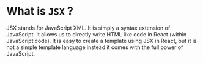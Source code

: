 # What is `JSX` ?

JSX stands for JavaScript XML. It is simply a syntax extension of JavaScript. It allows us to directly write HTML like code in React (within JavaScript code). It is easy to create a template using JSX in React, but it is not a simple template language instead it comes with the full power of JavaScript.

